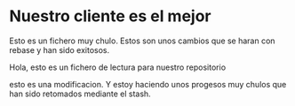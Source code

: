# Nuestro cliente es el mejor

Esto es un fichero muy chulo. Estos son unos cambios que se haran con rebase y han sido exitosos.

Hola, esto es un fichero de lectura para nuestro repositorio

esto es una modificacion. Y estoy haciendo unos progesos muy chulos que han sido retomados mediante el stash.
